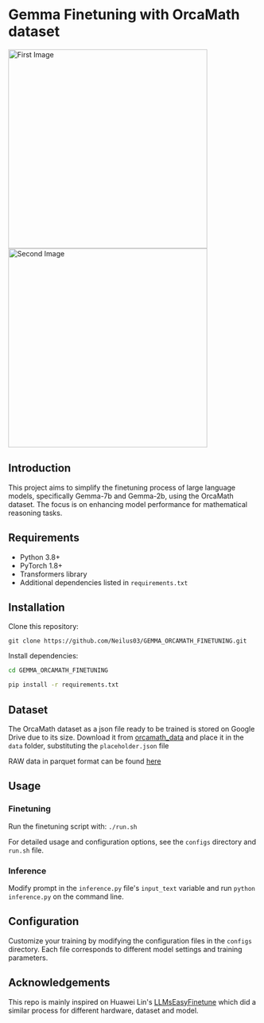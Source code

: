 # Gemma Finetuning with OrcaMath dataset
<p align="left">
  <img src="https://github.com/Neilus03/GEMMA_ORCAMATH_FINETUNING/assets/87651732/90223acd-9f92-44ea-bdb9-812267de8197" alt="First Image" width="400"/>
  <img src="https://github.com/Neilus03/GEMMA_ORCAMATH_FINETUNING/assets/87651732/727eca80-b98d-4780-a4f8-b953e80d7ff4" alt="Second Image" width="400"/>
</p>

## Introduction
This project aims to simplify the finetuning process of large language models, specifically Gemma-7b and Gemma-2b, using the OrcaMath dataset. The focus is on enhancing model performance for mathematical reasoning tasks.


## Requirements
- Python 3.8+
- PyTorch 1.8+
- Transformers library
- Additional dependencies listed in `requirements.txt`

## Installation
Clone this repository:

`git clone https://github.com/Neilus03/GEMMA_ORCAMATH_FINETUNING.git`

Install dependencies:
```bash
cd GEMMA_ORCAMATH_FINETUNING 
```
```bash
pip install -r requirements.txt
```

## Dataset
The OrcaMath dataset as a json file ready to be trained is stored on Google Drive due to its size. Download it from [orcamath_data](https://drive.google.com/file/d/1JHDUPlG5igZ1QZ0McNYmUKzixV9pJXIZ/view?usp=sharing) and place it in the `data` folder, substituting the `placeholder.json` file

RAW data in parquet format can be found [here](https://huggingface.co/datasets/microsoft/orca-math-word-problems-200k/tree/main/data)

## Usage

### Finetuning
Run the finetuning script with:
`./run.sh`

For detailed usage and configuration options, see the `configs` directory and `run.sh` file.

### Inference
Modify prompt in the `inference.py` file's `input_text` variable and run `python inference.py` on the command line.

## Configuration
Customize your training by modifying the configuration files in the `configs` directory. Each file corresponds to different model settings and training parameters.

## Acknowledgements
This repo is mainly inspired on Huawei Lin's [LLMsEasyFinetune](https://github.com/huawei-lin/LLMsEasyFinetune/tree/master?tab=readme-ov-file) which did a similar process for different hardware, dataset and model.

